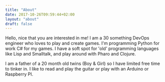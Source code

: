 ```yaml
---
title: "About"
date: 2017-10-26T09:59:44+02:00
layout: "about"
draft: false
---
```

 
Hello, nice that you are interested in me! I am a 30 something DevOps engineer who loves to play and create games. I'm programming Python for work C# for my games. I have a soft spot for 'old' programming languages like Lisp and Smalltalk, and play around with Pharo and Clojure. 

I am a father of a 20 month old twins (Boy & Girl) so I have limited free time to tinker in. I like to read and play the guitar or play with an Arduino or Raspberry PI.
